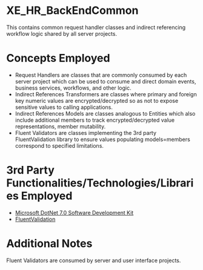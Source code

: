 # XE_HR_BackEndCommon
This contains common request handler classes and indirect referencing workflow logic shared by all server projects.
# Concepts Employed
* Request Handlers are classes that are commonly consumed by each server project which can be used to consume and direct domain events, business services, workflows, and other logic.
* Indirect References Transformers are classes where primary and foreign key numeric values are encrypted/decrypted so as not to expose sensitive values to calling applications.
* Indirect References Models are classes analogous to Entities which also include additional members to track encrypted/decrypted value representations, member mutability.
* Fluent Validators are classes implementing the 3rd party FluentValidation library to ensure values populating models=members correspond to specified limitations.
# 3rd Party Functionalities/Technologies/Libraries Employed
* [Microsoft DotNet 7.0 Software Development Kit](https://learn.microsoft.com/en-us/dotnet/csharp/)
* [FluentValidation](https://docs.fluentvalidation.net/en/latest/)
# Additional Notes
Fluent Validators are consumed by server and user interface projects.
